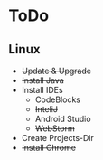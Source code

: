 # ToDo
## Linux
* ~~Update & Upgrade~~
* ~~Install Java~~
* Install IDEs
  * CodeBlocks
  * ~~InteliJ~~
  * Android Studio
  * ~~WebStorm~~
* Create Projects-Dir
* ~~Install Chrome~~
